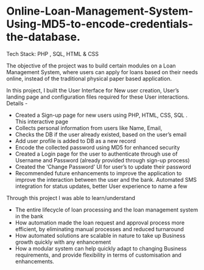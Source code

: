 # Online-Loan-Management-System-Using-MD5-to-encode-credentials-the-database.

Tech Stack: PHP , SQL, HTML & CSS

The objective of the project was to build certain modules on a Loan Management System, where users can apply for loans based on their needs online, instead of the traditional physical paper based application.

In this project, I built the User Interface for New user creation, User’s landing page and configuration files required for these User interactions. Details -
- Created a Sign-up page for new users using PHP, HTML, CSS, SQL . This interactive page
- Collects personal information from users like Name, Email,
- Checks the DB if the user already existed, based on the user’s email
- Add user profile is added to DB as a new record
- Encode the collected password using MD5 for enhanced security
- Created a Login page for the user to authenticate through use of Username and Password (already provided through sign-up process)
- Created the ‘Change Password’ UI for user’s to update their password
- Recommended future enhancements to improve the application to improve the interaction between the user and the bank. Automated SMS integration for status updates, better User experience to name a few

Through this project I was able to learn/understand
- The entire lifecycle of loan processing and the loan management system in the bank
- How automation made the loan request and approval process more efficient, by eliminating manual processes and reduced turnaround
- How automated solutions are scalable in nature to take up Business growth quickly with any enhancement
- How a modular system can help quickly adapt to changing Business requirements, and provide flexibility in terms of customisation and enhancements. 
